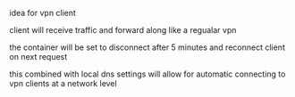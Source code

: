 idea for vpn client

client will receive traffic and forward along like a regualar vpn

the container will be set to disconnect after 5 minutes and reconnect client on next request

this combined with local dns settings will allow for automatic connecting to vpn clients at a network level